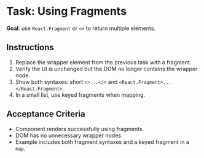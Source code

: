 # Task: Using Fragments


**Goal**: use `React.Fragment` or `<>` to return multiple elements.


## Instructions
1. Replace the wrapper element from the previous task with a fragment.
2. Verify the UI is unchanged but the DOM no longer contains the wrapper node.
3. Show both syntaxes: short `<>...</>` and `<React.Fragment>...</React.Fragment>`.
4. In a small list, use keyed fragments when mapping.


## Acceptance Criteria
- Component renders successfully using fragments.
- DOM has no unnecessary wrapper nodes.
- Example includes both fragment syntaxes and a keyed fragment in a `map`.